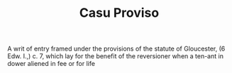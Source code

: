 ---
title: Casu Proviso
letter: C
permalink: "/definitions/bld-casu-proviso.html"
body: A writ of entry framed under the provisions of the statute of Gloucester, (6
  Edw. I.,) c. 7, which lay for the benefit of the reversioner when a ten-ant in dower
  aliened in fee or for life
published_at: '2018-07-07'
source: Black's Law Dictionary 2nd Ed (1910)
layout: post
---